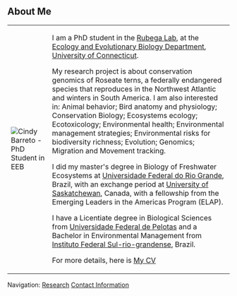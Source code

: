 ## About Me
<table>
  <tr>
    <td>
      <img src="images/headshot.png" alt="Cindy Barreto - PhD Student in EEB">
    </td>
    <td>

I am a PhD student in the [Rubega Lab](https://rubegalab.uconn.edu/), at the [Ecology and Evolutionary Biology Department](https://eeb.uconn.edu/), [University of Connecticut](https://uconn.edu/).
  
My research project is about conservation genomics of Roseate terns, a federally endangered species that reproduces in the Northwest Atlantic and winters in South America. I am also interested in: Animal behavior; Bird anatomy and physiology; Conservation Biology; Ecosystems ecology; Ecotoxicology; Environmental
health; Environmental management strategies; Environmental risks for biodiversity richness; Evolution; Genomics; Migration
and Movement tracking.

I did my master's degree in Biology of Freshwater Ecosystems at [Universidade Federal do Rio Grande](https://www.furg.br/), Brazil, with an exchange period at [University of Saskatchewan](https://www.usask.ca/), Canada, with a fellowship from the Emerging Leaders in the Americas Program (ELAP).

I have a Licentiate degree in Biological Sciences from [Universidade Federal de Pelotas](https://portal.ufpel.edu.br/en/) and a Bachelor in Environmental Management from [Instituto Federal Sul-rio-grandense](http://www.ifsul.edu.br/), Brazil.

For more details, here is [My CV](pdf/cv.pdf)
    </td>
  </tr>
</table>

Navigation: [Research](research.md) [Contact Information](contact-info.md)
